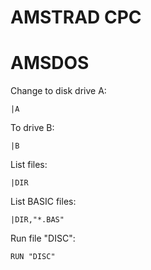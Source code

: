 AMSTRAD CPC
===========

# AMSDOS

Change to disk drive A:
```
|A
```
To drive B:
```
|B
```

List files:
```
|DIR
```

List BASIC files:
```
|DIR,"*.BAS"
```

Run file "DISC":
```
RUN "DISC"
```

